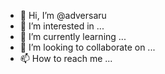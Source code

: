 - 👋 Hi, I’m @adversaru
- 👀 I’m interested in ...
- 🌱 I’m currently learning ...
- 💞️ I’m looking to collaborate on ...
- 📫 How to reach me ...

<!---
adversaru/adversaru is a ✨ special ✨ repository because its `README.md` (this file) appears on your GitHub profile.
You can click the Preview link to take a look at your changes.
--->
